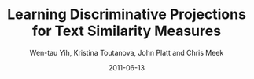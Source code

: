 ---
title: "Learning Discriminative Projections for Text Similarity Measures"
collection: publications
permalink: /publication/2011-06-13-0034
date: 2011-06-13
author: 'Wen-tau Yih, Kristina Toutanova, John Platt and Chris Meek'
venue: 'CoNLL-2011'
award: Best Paper
---